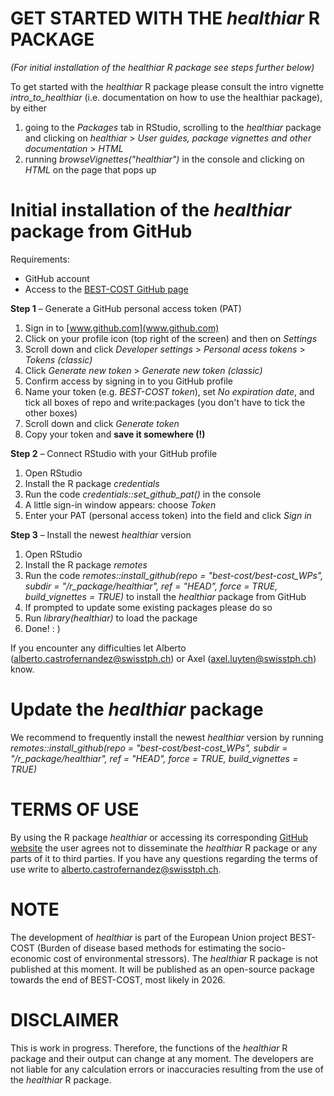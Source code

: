 # GET STARTED WITH THE *healthiar* R PACKAGE
*(For initial installation of the healthiar R package see steps further below)*

To get started with the *healthiar* R package please consult the intro vignette *intro_to_healthiar* (i.e. documentation on how to use the healthiar package), by either 
1) going to the *Packages* tab in RStudio, scrolling to the *healthiar* package and clicking on *healthiar* > *User guides, package vignettes and other documentation* > *HTML*
2) running *browseVignettes("healthiar")* in the console and clicking on *HTML* on the page that pops up

# Initial installation of the *healthiar* package from GitHub
Requirements:
- GitHub account
- Access to the [BEST-COST GitHub page](https://github.com/best-cost/best-cost_WPs)

**Step 1** – Generate a GitHub personal access token (PAT)
1.	Sign in to [www.github.com](www.github.com)
2.	Click on your profile icon (top right of the screen) and then on *Settings*
3.	Scroll down and click *Developer settings* > *Personal acess tokens* > *Tokens (classic)*
4.	Click *Generate new token* > *Generate new token (classic)*
5.	Confirm access by signing in to you GitHub profile
6.	Name your token (e.g. *BEST-COST token*), set *No expiration date*, and tick all boxes of repo and write:packages (you don't have to tick the other boxes)
7.	Scroll down and click *Generate token*
8.	Copy your token and **save it somewhere (!)**

**Step 2** – Connect RStudio with your GitHub profile
1.	Open RStudio
2.	Install the R package *credentials*
3.	Run the code *credentials::set_github_pat()* in the console
4.	A little sign-in window appears: choose *Token*
5.	Enter your PAT (personal access token) into the field and click *Sign in*

**Step 3** – Install the newest *healthiar* version 
1.	Open RStudio
2.	Install the R package *remotes*
3.	Run the code *remotes::install_github(repo = "best-cost/best-cost_WPs", subdir = "/r_package/healthiar", ref = "HEAD", force = TRUE, build_vignettes = TRUE)* to install the *healthiar* package from GitHub
4.	If prompted to update some existing packages please do so
5.	Run *library(healthiar)* to load the package
6.	Done! : )

If you encounter any difficulties let Alberto (<alberto.castrofernandez@swisstph.ch>) or Axel (<axel.luyten@swisstph.ch>) know.

# Update the *healthiar* package

We recommend to frequently install the newest *healthiar* version by running 
*remotes::install_github(repo = "best-cost/best-cost_WPs", subdir = "/r_package/healthiar", ref = "HEAD", force = TRUE, build_vignettes = TRUE)*

# TERMS OF USE
By using the R package *healthiar* or accessing its corresponding [GitHub website](https://github.com/best-cost/best-cost_WPs) the user agrees not to disseminate the *healthiar* R package or any parts of it to third parties. If you have any questions regarding the terms of use write to <alberto.castrofernandez@swisstph.ch>.

# NOTE
The development of *healthiar* is part of the European Union project BEST-COST (Burden of disease based methods for estimating the socio-economic cost of environmental stressors). The *healthiar* R package is not published at this moment. It will be published as an open-source package towards the end of BEST-COST, most likely in 2026.

# DISCLAIMER
This is work in progress. Therefore, the functions of the *healthiar* R package and their output can change at any moment. The developers are not liable for any calculation errors or inaccuracies resulting from the use of the *healthiar* R package.
